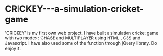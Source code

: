 # CRICKEY---a-simulation-cricket-game
'CRICKEY' is my first own web project. I have built a simulation cricket game with two modes : CHASE and MULTIPLAYER using HTML , CSS and Javascript. I have also used some of the function through jQuery library.
Do enjoy it. 
